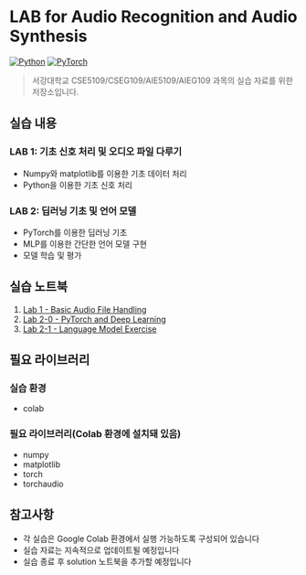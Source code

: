 # LAB for Audio Recognition and Audio Synthesis

[![Python](https://img.shields.io/badge/Python-3.8%2B-blue.svg)](https://www.python.org/)
[![PyTorch](https://img.shields.io/badge/PyTorch-1.7%2B-red.svg)](https://pytorch.org/)


> 서강대학교 CSE5109/CSEG109/AIE5109/AIEG109 과목의 실습 자료를 위한 저장소입니다.

## 실습 내용

### LAB 1: 기초 신호 처리 및 오디오 파일 다루기
- Numpy와 matplotlib를 이용한 기초 데이터 처리
- Python을 이용한 기초 신호 처리

### LAB 2: 딥러닝 기초 및 언어 모델
- PyTorch를 이용한 딥러닝 기초
- MLP를 이용한 간단한 언어 모델 구현
- 모델 학습 및 평가

## 실습 노트북
1. [Lab 1 - Basic Audio File Handling](Lab_1_Basic_Numpy_and_Siganl_Processing.ipynb)
2. [Lab 2-0 - PyTorch and Deep Learning](LAB2_0_PyTorch_and_Deep_Learning.ipynb)
3. [Lab 2-1 - Language Model Exercise](LAB2_1_LM_Exercise.ipynb)

## 필요 라이브러리
### 실습 환경
- colab
### 필요 라이브러리(Colab 환경에 설치돼 있음)
- numpy
- matplotlib 
- torch
- torchaudio

## 참고사항
- 각 실습은 Google Colab 환경에서 실행 가능하도록 구성되어 있습니다
- 실습 자료는 지속적으로 업데이트될 예정입니다
- 실습 종료 후 solution 노트북을 추가할 예정입니다


